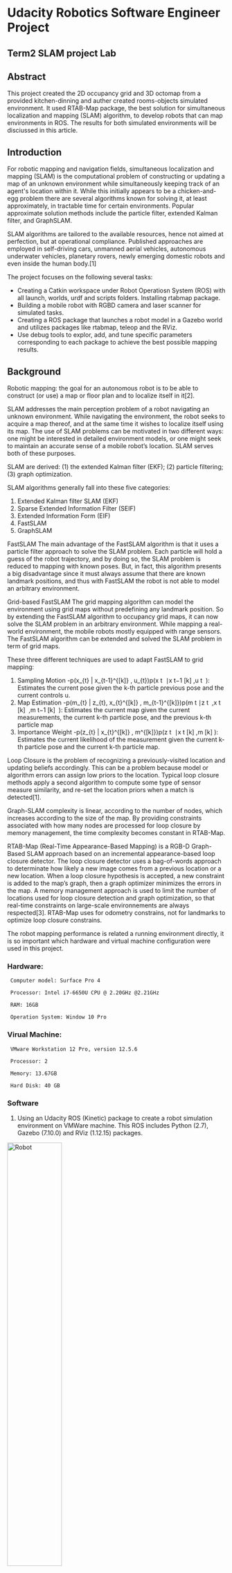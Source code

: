 # Udacity Robotics Software Engineer Project
## Term2 SLAM project Lab

## Abstract
This project created the 2D occupancy grid and 3D octomap from a provided kitchen-dinning and auther created rooms-objects simulated environment. It used RTAB-Map package, the best solution for simultaneous localization and mapping (SLAM) algorithm, to develop robots that can map environments in ROS. The results for both   simulated environments will be disciussed in this article.


## Introduction
For robotic mapping and navigation fields, simultaneous localization and mapping (SLAM) is the computational problem of constructing or updating a map of an unknown environment while simultaneously keeping track of an agent's location within it. While this initially appears to be a chicken-and-egg problem there are several algorithms known for solving it, at least approximately, in tractable time for certain environments. Popular approximate solution methods include the particle filter, extended Kalman filter, and GraphSLAM.

SLAM algorithms are tailored to the available resources, hence not aimed at perfection, but at operational compliance. Published approaches are employed in self-driving cars, unmanned aerial vehicles, autonomous underwater vehicles, planetary rovers, newly emerging domestic robots and even inside the human body.[1]

The project focuses on the following several tasks:

* Creating a Catkin workspace under Robot Operatiosn System (ROS) with all launch, worlds, urdf and scripts folders. Installing rtabmap package.
* Building a mobile robot with RGBD camera and laser scanner for simulated tasks.
* Creating a ROS package that launches a robot model in a Gazebo world and utilizes packages like rtabmap, teleop and the RViz.
* Use debug tools to explor, add, and tune specific parameters corresponding to each package to achieve the best possible mapping results.

## Background
Robotic mapping: the goal for an autonomous robot is to be able to construct (or use) a map or floor plan and to localize itself in it[2].

SLAM addresses the main perception problem of a robot navigating an unknown environment. While navigating the environment, the robot seeks to acquire a map thereof, and at the same time it wishes to localize itself using its map. The use of SLAM problems can be motivated in two different ways: one might be interested in detailed environment models, or one might seek to maintain an accurate sense of a mobile robot’s location. SLAM serves both of these purposes.

SLAM are derived: (1) the extended Kalman filter (EKF); (2) particle filtering; (3) graph optimization. 

SLAM algorithms generally fall into these five categories: 
1. Extended Kalman filter SLAM (EKF) 
2. Sparse Extended Information Filter (SEIF)
3. Extended Information Form (EIF)
4. FastSLAM 
5. GraphSLAM 

FastSLAM 
The main advantage of the FastSLAM algorithm is that it uses a particle filter approach to solve the SLAM problem. Each particle will hold a guess of the robot trajectory, and by doing so, the SLAM problem is reduced to mapping with known poses. But, in fact, this algorithm presents a big disadvantage since it must always assume that there are known landmark positions, and thus with FastSLAM the robot is not able to model an arbitrary environment. 

Grid-based FastSLAM
The grid mapping algorithm can model the environment using grid maps without predefining any landmark position. So by extending the FastSLAM algorithm to occupancy grid maps, it can now solve the SLAM problem in an arbitrary environment. While mapping a real-world environment, the mobile robots mostly equipped  with range sensors. The FastSLAM algorithm can be extended and solved the SLAM problem in term of grid maps.

These three different techniques are used to adapt FastSLAM to grid mapping:
1. Sampling Motion 
-p(x_{t} | x_{t-1}^{[k]} , u_{t})p(x 
t
​	 ∣x 
t−1
[k]
​	 ,u 
t
​	 ): 
Estimates the current pose given the k-th particle previous pose and the current controls u.
2. Map Estimation
-p(m_{t} | z_{t}, x_{t}^{[k]} , m_{t-1}^{[k]})p(m 
t
​	 ∣z 
t
​	 ,x 
t
[k]
​	 ,m 
t−1
[k]
​	 ): 
Estimates the current map given the current measurements, the current k-th particle pose, and the previous k-th particle map
3. Importance Weight
-p(z_{t} | x_{t}^{[k]} , m^{[k]})p(z 
t
​	 ∣x 
t
[k]
​	 ,m 
[k]
 ): 
 Estimates the current likelihood of the measurement given the current k-th particle pose and the current k-th particle map.


Loop Closure is the problem of recognizing a previously-visited location and updating beliefs accordingly. This can be a problem because model or algorithm errors can assign low priors to the location. Typical loop closure methods apply a second algorithm to compute some type of sensor measure similarity, and re-set the location priors when a match is detected[1].

Graph-SLAM complexity is linear, according to the number of nodes, which increases according to the size of the map.
By providing constraints associated with how many nodes are processed for loop closure by memory management, the time complexity becomes constant in RTAB-Map.

RTAB-Map (Real-Time Appearance-Based Mapping) is a RGB-D Graph-Based SLAM approach based on an incremental appearance-based loop closure detector. The loop closure detector uses a bag-of-words approach to determinate how likely a new image comes from a previous location or a new location. When a loop closure hypothesis is accepted, a new constraint is added to the map’s graph, then a graph optimizer minimizes the errors in the map. A memory management approach is used to limit the number of locations used for loop closure detection and graph optimization, so that real-time constraints on large-scale environnements are always respected[3]. 
RTAB-Map uses for odometry constrains, not for landmarks to optimize loop closure constrains. 

The robot mapping performance is related a running environment directly, it is so important which hardware and virtual machine configuration were used in this project.

### Hardware:
     Computer model: Surface Pro 4

     Processor: Intel i7-6650U CPU @ 2.20GHz @2.21GHz

     RAM: 16GB

     Operation System: Window 10 Pro

### Virual Machine:

     VMware Workstation 12 Pro, version 12.5.6

     Processor: 2

     Memory: 13.67GB

     Hard Disk: 40 GB

### Software

1. Using an Udacity ROS (Kinetic) package to create a robot simulation environment on VMWare machine. 
This ROS includes Python (2.7), Gazebo (7.10.0) and RViz (1.12.15) packages.

<img src="images/robot-w1.PNG" width="50%" height="50%" title="Robot"> 

2. Using URDF (Unified Robot Description Format) to create the robot model which includes pose, inertial, collision and visual data.  
Two sensors - a RGB-D camera and a laser rangefinder (Hokuyo)[1] was added in this URDF model.

<img src="images/view_frame_w1.PNG" width="50%" height="50%" title="tf tree"> 
<img src="images/slam_proj_w1.png " width="50%" height="50%" title="Topic Connection">

3. The Kitchen-Dinning map model is used in first part of the project, 

<img src="images/kitchen_dining_3dw.PNG" width="50%" height="50%" title="Kitchen Dinning ">

and the created map model is called rooms-objects model.

<img src="images/slam_new_3d-w1.PNG" width="50%" height="50%" title="Rooms Objects">

4. RTAB-Map (Real-Time Appearance-Based Mapping) approach based on a global loop closure detector with real-time constraints. It is used to generate a 3D point clouds of the environment and/or to create a 2D occupancy grid map for navigation.

5. A Python code - teleop.py  was used to send a moving direction messages to the robot.



## Results
### Testing scenario:
Both robots used the same map with same starting (0 0 -0.785) and target (0.995 -2.99 0) position.

| udacity_bot | new_robot |
| :---: | :---: |
| <img src="images/udacity_robot_w00.PNG" width="60%" height="30%" title="Starting udacity_bot"> | <img src="images/new_robot_w01.PNG" width="50%" height="25%" title="Starting new_robot"> |

### Testing results
#### Both robots navigated in map well and could arrive to the target position within reasonable time.
| | udacity_bot | new_robot |
| :---: | :---: | :---: |
| Go straight | <img src="images/udacity_robot_w01.PNG" width="60%" height="24%" title="Go udacity_bot"> | <img src="images/new_robot_w02.PNG" width="50%" height="16%" title="Go new_robot"> |
| Make a turn | <img src="images/udacity_robot_w02.PNG" width="60%" height="24%" title="Make a turn udacity_bot"> | <img src="images/new_robot_w04.PNG" width="50%" height="16%" title="Make a turn new_robot"> |
| Arrived target | <img src="images/udacity_robot_w04.PNG" width="60%" height="24%" title="Arrived target udacity_bot"> | <img src="images/new_robot_w_result.PNG" width="50%" height="16%" title="Arrived target new robot"> |
| Average Time | 6 -7 munites | 4 -5 munites |

The navigation trajectory for both robots is a green line route, the robots arrived to the goal in the end. 
The problem is that robots need to go up then make a cycle turn first in the map (Figure 1) and this cycle turn routing wasted time.
The better navigation approach is followed red line, it goes to the target position directly.  
Anther problem is the robot stuck on the wall in several testings. The program needs to restart to solve this issue.



####  Figure 1.   <img src="images/new_map.PNG" width="50%" height="50%" title="Maze Map">




## Model Configuration

### Follwing folders and files used in this project:

#### 1. Worlds folder
It stores these world files: 
    I. kitchen_dining.world: it is Gazebo in code model package.
    II. new_robot.world: Reused from Localization project
    III. rooms_items.world (Room & Objects): Use Gazebo Building Editor created a new room model. 

#### 2. Luanch folder
It stores these launch files: 

  I. world.launch, world2.launch: 
    
        <launch>
          <include file="$(find slam_project)/launch/robot_description.launch"/>
            <arg name="world" default="empty"/> 
            <arg name="paused" default="false"/>
            <arg name="use_sim_time" default="true"/>
            <arg name="gui" default="true"/>
            <arg name="headless" default="false"/>
            <arg name="debug" default="false"/>

          <include file="$(find gazebo_ros)/launch/empty_world.launch">
            <!--arg name="world_name" value="$(find slam_project)/worlds/new_building.world"/-->
            <arg name="paused" value="$(arg paused)"/>
            <arg name="use_sim_time" value="$(arg use_sim_time)"/>
            <arg name="gui" value="$(arg gui)"/>
            <arg name="headless" value="$(arg headless)"/>
            <arg name="debug" value="$(arg debug)"/>
          </include>

          <node name="urdf_spawner" pkg="gazebo_ros" type="spawn_model" respawn="false" output="screen" args="-urdf -param robot_description -model slam_project"/>
        </launch>


  II. mapping.launch 
    
        <launch>
          <arg name="database_path"     default="rtabmap.db"/>
          <arg name="rgb_topic"   default="/camera/rgb/image_raw"/>
          <arg name="depth_topic" default="/camera/depth/image_raw"/>
          <arg name="camera_info_topic" default="/camera/rgb/camera_info"/>  
          
          <group ns="rtabmap">
            <node name="rtabmap" pkg="rtabmap_ros" type="rtabmap" output="screen" args="--delete_db_on_start">
              <!-- Basic RTAB-Map Parameters -->
              <param name="database_path"       type="string" value="$(arg database_path)"/>
              <param name="frame_id"            type="string" value="base_footprint"/>
              <param name="odom_frame_id"       type="string" value="odom"/>
              <param name="subscribe_depth"     type="bool"   value="true"/>
              <param name="subscribe_scan"      type="bool"   value="true"/>
              <!-- RTAB-Map Inputs -->
              <remap from="scan"    to="/scan"/>
              <remap from="rgb/image"       to="$(arg rgb_topic)"/>
              <remap from="depth/image"     to="$(arg depth_topic)"/>
              <remap from="rgb/camera_info" to="$(arg camera_info_topic)"/>
              <param name="queue_size" type="int" value="20"/>
              <!-- RTAB-Map Output -->
              <remap from="grid_map" to="/map"/>
              <!-- Rate (Hz) at which new nodes are added to map -->
              <param name="Rtabmap/DetectionRate" type="string" value="1"/> 
              <!-- 2D SLAM -->
              <param name="Reg/Force3DoF" type="string" value="true"/>      
              <!-- Loop Closure Detection -->
              <param name="Kp/DetectorStrategy" type="string" value="0"/> 
              <!-- Maximum visual words per image (bag-of-words) -->
              <param name="Kp/MaxFeatures" type="string" value="400"/>  
              <!-- Used to extract more or less SURF features -->
              <param name="SURF/HessianThreshold" type="string" value="100"/>
              <!-- Loop Closure Constraint -->
              <!-- 0=Visual, 1=ICP (1 requires scan)-->
              <param name="Reg/Strategy" type="string" value="0"/> 
              <!-- Minimum visual inliers to accept loop closure -->
              <param name="Vis/MinInliers" type="string" value="15"/> 
              <!-- Set to false to avoid saving data when robot is not moving -->
              <param name="Mem/NotLinkedNodesKept" type="string" value="false"/>
            </node> 
            <!-- visualization with rtabmapviz -->
            <node pkg="rtabmap_ros" type="rtabmapviz" name="rtabmapviz" args="-d $(find rtabmap_ros)/launch/config/rgbd_gui.ini" output="screen">
              <param name="subscribe_depth"             type="bool" value="true"/>
              <param name="subscribe_scan"              type="bool" value="true"/>
              <param name="frame_id"                    type="string" value="base_footprint"/>
              <param name="odom_frame_id"       type="string" value="odom"/>
              <param name="queue_size" type="int" value="20"/>
              <remap from="rgb/image"       to="$(arg rgb_topic)"/>
              <remap from="depth/image"     to="$(arg depth_topic)"/>
              <remap from="rgb/camera_info" to="$(arg camera_info_topic)"/>
              <remap from="scan"            to="/scan"/>
            </node>
          </group>
       </launch>
 
 
  III. teleop.launch 
  
      <launch>
        <node pkg="slam_project" type="teleop.py" name="teleop"  output="screen">
  	       <remap from="teleop/cmd_vel" to="/cmd_vel"/>
        </node>
      </launch>
      
      
  IV. rviz.launch:
  
     <launch>
       <node name="rviz" pkg="rviz" type="rviz" args="-d $(find slam_project)/launch/config/robot_slam.rviz"/>
     </launch>


#### 3. urdf folder
It stores the robot xacro and gazebo files: new_robot.xacro and slam_project.gazebo.

#### 4. scripts folder
It stores these shell script files: 
  I. rtab_run: a shell script to launch kitchen-dinning world
  II. rtab_run1: a shell script to launch rooms-objects world

#### 5. meshes folder
It stores the laser and RBG-D camera dae files: hokuyo.dae and kinect.dae 

## Discussion

* Adjusting the parameter is a big challenge and time consuming job. Those parameters can be changed independently, but they are related eachother. It is impossible that one person tries all possible combination values for all parameters in limited time. A team work needs to assign for achieving the best result.

* AMCL would'n work well for the kidnapped robot problem. The data from laser sensor can help to detect the current new location again, but it is not guarantee that robot gets correct location or takes too long to find a new position.

* A moving robot with MCL/AMCl algorithm can be used warehouse industry to move and delivery good inside the warehouse. This job and working environment have clear start and end positions. 




## Future Work

* Both robots started forward to dead end direction, then turned back to reverse point (Figure 1). The further study needs to involve to find out this is an algorithm issue or parameter turning problem.

* Additional sensor can be added on back of the robot, so the robot can go back and forth without rotating to navigate to the target position.

* Adjusting and trying different parameters are very man power cost work, a database can be built to store these test parameter and result timing data to help adjusting the parameters in the new robots, and use Deep Learning technology to figure out and generate these parameters automatically.



## Reference

[1] Wikipedia, "Simultaneous localization and mapping" https://en.wikipedia.org/wiki/Simultaneous_localization_and_mapping, 2018.

[2] Wikipedia, “Robotic mapping” https://en.wikipedia.org/wiki/Robotic_mapping, 2017.

[3] Introlab, "RTAB-Map" http://introlab.github.io/rtabmap/ 2017

[4] Wikipedia, "Monte Carlo localization" https://en.wikipedia.org/wiki/Monte_Carlo_localization 2018

[5] wiki.ROS.ORG, "Documentation" http://wiki.ros.org/  2018

[6] R. Siegwart, "Mobile Robot Localization" http://www.cs.cmu.edu/~rasc/Download/AMRobots5.pdf 2002

[7] Zuozhi Yang and Todd W. Neller, "A Monte Carlo Localization Assignment
Using a Neato Vacuum with ROS" https://aaai.org/ocs/index.php/AAAI/AAAI17/paper/download/15025/13983 2017

[8] wikibooks.org , "Robotics/Navigation/Localization" https://en.m.wikibooks.org/wiki/Robotics/Navigation/Localization 
